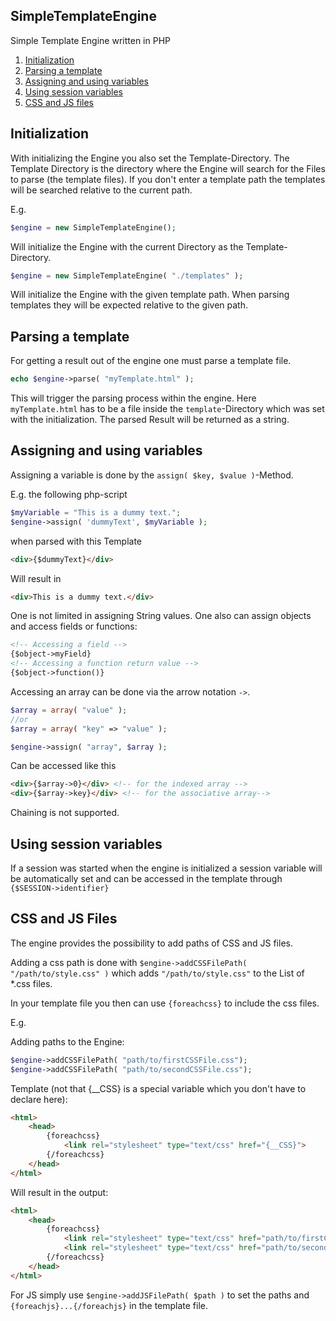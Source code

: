SimpleTemplateEngine
--------------------

Simple Template Engine written in PHP

1. [Initialization](#initialization)
1. [Parsing a template](#parsing-a-template)
1. [Assigning and using variables](#assigning-and-using-variables)
1. [Using session variables](#using-session-variables)
1. [CSS and JS files](#css-and-js-files)

Initialization
--------------
With initializing the Engine you also set the Template-Directory. The Template Directory is the directory where the Engine will search for the Files to parse (the template files). If you don't enter a template path the templates will be searched relative to the current path.

E.g.
```php
$engine = new SimpleTemplateEngine();
```
Will initialize the Engine with the current Directory as the Template-Directory.
```php
$engine = new SimpleTemplateEngine( "./templates" );
```
Will initialize the Engine with the given template path. When parsing templates they will be expected relative to the given path.

Parsing a template
------------------
For getting a result out of the engine one must parse a template file.
```php
echo $engine->parse( "myTemplate.html" );
```
This will trigger the parsing process within the engine. Here `myTemplate.html` has to be a file inside the `template`-Directory which was set with the initialization. The parsed Result will be returned as a string.

Assigning and using variables
-----------------------------
Assigning a variable is done by the `assign( $key, $value )`-Method.

E.g. the following php-script
```php
$myVariable = "This is a dummy text.";
$engine->assign( 'dummyText', $myVariable );
```
when parsed with this Template
```html
<div>{$dummyText}</div>
```
Will result in
```html
<div>This is a dummy text.</div>
```
One is not limited in assigning String values. One also can assign objects and access fields or functions:
```html
<!-- Accessing a field -->
{$object->myField}
<!-- Accessing a function return value -->
{$object->function()}
```
Accessing an array can be done via the arrow notation `->`.
```php
$array = array( "value" );
//or
$array = array( "key" => "value" );

$engine->assign( "array", $array );
```
Can be accessed like this
```html
<div>{$array->0}</div> <!-- for the indexed array -->
<div>{$array->key}</div> <!-- for the associative array-->
```
Chaining is not supported.

Using session variables
-----------------------
If a session was started when the engine is initialized a session variable will be automatically set and can be accessed in the template through `{$SESSION->identifier}`


CSS and JS Files
----------------
The engine provides the possibility to add paths of CSS and JS files.

Adding a css path is done with `$engine->addCSSFilePath( "/path/to/style.css" )` which adds `"/path/to/style.css"` to the List of *.css files.

In your template file you then can use `{foreachcss}` to include the css files.

E.g.

Adding paths to the Engine:
```php
$engine->addCSSFilePath( "path/to/firstCSSFile.css");
$engine->addCSSFilePath( "path/to/secondCSSFile.css");

```
Template (not that {__CSS} is a special variable which you don't have to declare here):
```html
<html>
    <head>
        {foreachcss}
            <link rel="stylesheet" type="text/css" href="{__CSS}">
        {/foreachcss}
    </head>
</html>
```

Will result in the output:

```html
<html>
    <head>
        {foreachcss}
            <link rel="stylesheet" type="text/css" href="path/to/firstCSSFile.css">
            <link rel="stylesheet" type="text/css" href="path/to/secondCSSFile.css">
        {/foreachcss}
    </head>
</html>
```

For JS simply use `$engine->addJSFilePath( $path )` to set the paths and `{foreachjs}...{/foreachjs}` in the template file.
